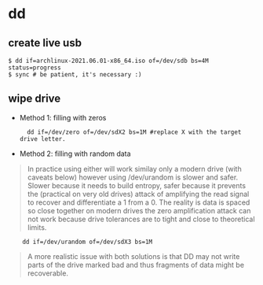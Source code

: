 # dd

## create live usb

    $ dd if=archlinux-2021.06.01-x86_64.iso of=/dev/sdb bs=4M status=progress
    $ sync # be patient, it's necessary :)

## wipe drive

* Method 1: filling with zeros

        dd if=/dev/zero of=/dev/sdX2 bs=1M #replace X with the target drive letter.

* Method 2: filling with random data

> In practice using either will work similay only a modern drive (with caveats below) however using /dev/urandom is slower and safer. Slower because it needs to build entropy, safer because it prevents the (practical on very old drives) attack of amplifying the read signal to recover and differentiate a 1 from a 0. The reality is data is spaced so close together on modern drives the zero amplification attack can not work because drive tolerances are to tight and close to theoretical limits.

        dd if=/dev/urandom of=/dev/sdX3 bs=1M

> A more realistic issue with both solutions is that DD may not write parts of the drive marked bad and thus fragments of data might be recoverable.
